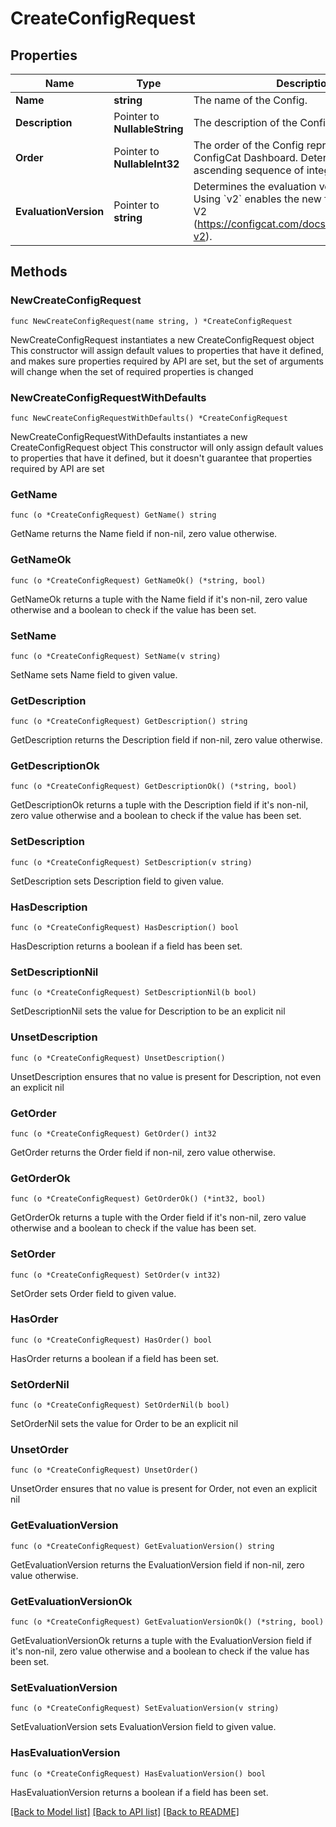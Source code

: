 # CreateConfigRequest

## Properties

Name | Type | Description | Notes
------------ | ------------- | ------------- | -------------
**Name** | **string** | The name of the Config. | 
**Description** | Pointer to **NullableString** | The description of the Config. | [optional] 
**Order** | Pointer to **NullableInt32** | The order of the Config represented on the ConfigCat Dashboard.  Determined from an ascending sequence of integers. | [optional] 
**EvaluationVersion** | Pointer to **string** | Determines the evaluation version of a Config.  Using &#x60;v2&#x60; enables the new features of Config V2 (https://configcat.com/docs/advanced/config-v2). | [optional] 

## Methods

### NewCreateConfigRequest

`func NewCreateConfigRequest(name string, ) *CreateConfigRequest`

NewCreateConfigRequest instantiates a new CreateConfigRequest object
This constructor will assign default values to properties that have it defined,
and makes sure properties required by API are set, but the set of arguments
will change when the set of required properties is changed

### NewCreateConfigRequestWithDefaults

`func NewCreateConfigRequestWithDefaults() *CreateConfigRequest`

NewCreateConfigRequestWithDefaults instantiates a new CreateConfigRequest object
This constructor will only assign default values to properties that have it defined,
but it doesn't guarantee that properties required by API are set

### GetName

`func (o *CreateConfigRequest) GetName() string`

GetName returns the Name field if non-nil, zero value otherwise.

### GetNameOk

`func (o *CreateConfigRequest) GetNameOk() (*string, bool)`

GetNameOk returns a tuple with the Name field if it's non-nil, zero value otherwise
and a boolean to check if the value has been set.

### SetName

`func (o *CreateConfigRequest) SetName(v string)`

SetName sets Name field to given value.


### GetDescription

`func (o *CreateConfigRequest) GetDescription() string`

GetDescription returns the Description field if non-nil, zero value otherwise.

### GetDescriptionOk

`func (o *CreateConfigRequest) GetDescriptionOk() (*string, bool)`

GetDescriptionOk returns a tuple with the Description field if it's non-nil, zero value otherwise
and a boolean to check if the value has been set.

### SetDescription

`func (o *CreateConfigRequest) SetDescription(v string)`

SetDescription sets Description field to given value.

### HasDescription

`func (o *CreateConfigRequest) HasDescription() bool`

HasDescription returns a boolean if a field has been set.

### SetDescriptionNil

`func (o *CreateConfigRequest) SetDescriptionNil(b bool)`

 SetDescriptionNil sets the value for Description to be an explicit nil

### UnsetDescription
`func (o *CreateConfigRequest) UnsetDescription()`

UnsetDescription ensures that no value is present for Description, not even an explicit nil
### GetOrder

`func (o *CreateConfigRequest) GetOrder() int32`

GetOrder returns the Order field if non-nil, zero value otherwise.

### GetOrderOk

`func (o *CreateConfigRequest) GetOrderOk() (*int32, bool)`

GetOrderOk returns a tuple with the Order field if it's non-nil, zero value otherwise
and a boolean to check if the value has been set.

### SetOrder

`func (o *CreateConfigRequest) SetOrder(v int32)`

SetOrder sets Order field to given value.

### HasOrder

`func (o *CreateConfigRequest) HasOrder() bool`

HasOrder returns a boolean if a field has been set.

### SetOrderNil

`func (o *CreateConfigRequest) SetOrderNil(b bool)`

 SetOrderNil sets the value for Order to be an explicit nil

### UnsetOrder
`func (o *CreateConfigRequest) UnsetOrder()`

UnsetOrder ensures that no value is present for Order, not even an explicit nil
### GetEvaluationVersion

`func (o *CreateConfigRequest) GetEvaluationVersion() string`

GetEvaluationVersion returns the EvaluationVersion field if non-nil, zero value otherwise.

### GetEvaluationVersionOk

`func (o *CreateConfigRequest) GetEvaluationVersionOk() (*string, bool)`

GetEvaluationVersionOk returns a tuple with the EvaluationVersion field if it's non-nil, zero value otherwise
and a boolean to check if the value has been set.

### SetEvaluationVersion

`func (o *CreateConfigRequest) SetEvaluationVersion(v string)`

SetEvaluationVersion sets EvaluationVersion field to given value.

### HasEvaluationVersion

`func (o *CreateConfigRequest) HasEvaluationVersion() bool`

HasEvaluationVersion returns a boolean if a field has been set.


[[Back to Model list]](../README.md#documentation-for-models) [[Back to API list]](../README.md#documentation-for-api-endpoints) [[Back to README]](../README.md)


